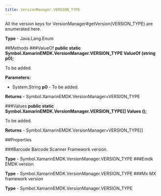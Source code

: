 ```yaml
---
title: VersionManager.VERSION_TYPE
---
```

All the version keys for VersionManager#getVersion(VERSION_TYPE) are enumerated here.

**Type** - Java.Lang.Enum

##Methods
###ValueOf
**public static Symbol.XamarinEMDK.VersionManager.VERSION_TYPE ValueOf (string p0);**

To be added.

**Parameters:** 

* System.String **p0** - To be added.

**Returns** - Symbol.XamarinEMDK.VersionManager+VERSION_TYPE

###Values
**public static Symbol.XamarinEMDK.VersionManager.VERSION_TYPE[] Values ();**

To be added.


**Returns** - Symbol.XamarinEMDK.VersionManager+VERSION_TYPE[]

##Properties

###Barcode
Barcode Scanner Framework version.

**Type** - Symbol.XamarinEMDK.VersionManager.VERSION_TYPE
###Emdk
EMDK version

**Type** - Symbol.XamarinEMDK.VersionManager.VERSION_TYPE
###Mx
MX framework version

**Type** - Symbol.XamarinEMDK.VersionManager.VERSION_TYPE


